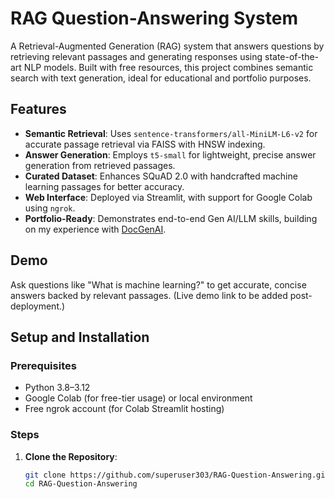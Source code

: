 # RAG Question-Answering System

A Retrieval-Augmented Generation (RAG) system that answers questions by retrieving relevant passages and generating responses using state-of-the-art NLP models. Built with free resources, this project combines semantic search with text generation, ideal for educational and portfolio purposes.

## Features
- **Semantic Retrieval**: Uses `sentence-transformers/all-MiniLM-L6-v2` for accurate passage retrieval via FAISS with HNSW indexing.
- **Answer Generation**: Employs `t5-small` for lightweight, precise answer generation from retrieved passages.
- **Curated Dataset**: Enhances SQuAD 2.0 with handcrafted machine learning passages for better accuracy.
- **Web Interface**: Deployed via Streamlit, with support for Google Colab using `ngrok`.
- **Portfolio-Ready**: Demonstrates end-to-end Gen AI/LLM skills, building on my experience with [DocGenAI](https://github.com/superuser303/DocGenAI).

## Demo
Ask questions like "What is machine learning?" to get accurate, concise answers backed by relevant passages. (Live demo link to be added post-deployment.)

## Setup and Installation
### Prerequisites
- Python 3.8–3.12
- Google Colab (for free-tier usage) or local environment
- Free ngrok account (for Colab Streamlit hosting)

### Steps
1. **Clone the Repository**:
   ```bash
   git clone https://github.com/superuser303/RAG-Question-Answering.git
   cd RAG-Question-Answering
